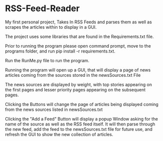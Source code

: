 # RSS-Feed-Reader
My first personal project, Takes In RSS Feeds and parses them 
as well as scrapes the articles within to display in a GUI.

The project uses some libraries that are found in the Requirements.txt file.

Prior to running the program please open command prompt, move to the programs folder, and run pip install -r requirements.txt.

Run the RunMe.py file to run the program.

Running the program will open up a GUI, that will display a page of news articles coming from the sources stored in the newsSources.txt File

The news sources are displayed by weight, with top stories appearing on the first pages
and lesser priority pages appearing on the subsequent pages.

Clicking the <Prev and Next> Buttons will change the page of articles being displayed
coming from the news sources listed in newsSources.txt

Clicking the "Add a Feed" Button will display a popup Window asking for the 
name of the source as well as the RSS feed itself. It will then parse through
the new feed, add the feed to the newsSources.txt file for future use, and
refresh the GUI to show the new collection of articles.


